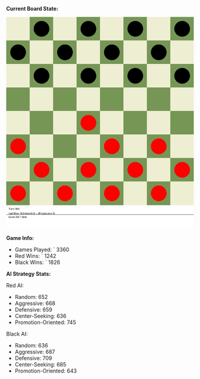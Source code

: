 
**Current Board State:**  
<!-- START_GIF -->
![Checkers Game](./checkers_game.gif)
<!-- END_GIF -->

**Game Info:**  
- Games Played: `<!-- GAMES_PLAYED --> 3360
- Red Wins: `<!-- RED_WINS --> 1242
- Black Wins: `<!-- BLACK_WINS --> 1826

<!-- AI_STATS -->
**AI Strategy Stats:**

Red AI:
- Random: 652
- Aggressive: 668
- Defensive: 659
- Center-Seeking: 636
- Promotion-Oriented: 745

Black AI:
- Random: 636
- Aggressive: 687
- Defensive: 709
- Center-Seeking: 685
- Promotion-Oriented: 643
